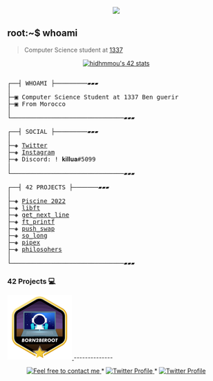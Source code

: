 </p>
<p align="center">  
<img src ="https://cdn.dribbble.com/users/2495095/screenshots/6022014/media/bde6ebc855e312547d5f791f427de779.gif">
</p>

## root:~$ whoami
>  Computer Science student at [1337](https://1337.ma/en/)

<p align="center">
<a href="https://github.com/ft-killua"><img src="https://badge.mediaplus.ma/colorfulwaves/hidhmmou" alt="hidhmmou's 42 stats" /></a>
</p>



<pre>

┌──┤ WHOAMI ├─────────▰▰▰
│
├─▣ Computer Science Student at 1337 Ben guerir
├─▣ From Morocco
│
└───────────────────────────────▰▰▰

┌──┤ SOCIAL ├─────────▰▰▰
│
├─◈ <a href="https://twitter.com/Has1idh">Twitter</a>
├─◈ <a href="https://www.instagram.com/has.san.404">Instagram</a>
├─◈ Discord: ! 𝐤𝐢𝐥𝐥𝐮𝐚#5099
│
└───────────────────────────────▰▰▰

┌──┤ 42 PROJECTS ├───────▰▰▰
│
├─◈ <a href="https://github.com/ft-killua/1337/tree/main/piscine-2022">Piscine 2022</a>
├─◈ <a href="https://github.com/ft-killua/libft">libft</a>
├─◈ <a href="https://github.com/ft-killua/get_next_line">get_next_line</a>
├─◈ <a href="https://github.com/ft-killua/ft_printf">ft_printf</a>
├─◈ <a href="https://github.com/ft-killua/push_swap">push_swap</a>
├─◈ <a href="https://github.com/ft-killua/so_long">so_long</a>
├─◈ <a href="https://github.com/ft-killua/pipex">pipex</a>
├─◈ <a href="https://github.com/hidhmmou/philosophers">philosohers</a>
│
└───────────────────────────────▰▰▰
</pre>
### 42 Projects 💻

<a href="https://github.com/ft-killua/libft">
	<img alt="libft" src="https://github.com/hidhmmou/hidhmmou/blob/main/pics/born2berootm.png" />
</a>
--------------

<p align="center">
	<a href="mailto:hassanidhmmou.edu@gmail.com">
		<img alt="Feel free to contact me" src="https://img.shields.io/badge/-Ask_me_anything-blue?style=flat&logo=Gmail&logoColor=white&link=mailto:achraf.elkhnissi@gmail.com" />
	</a>
	<span> * </span>
	<a href="https://twitter.com/Has1_idh">
		<img alt="Twitter Profile" src="https://badgen.net/badge/icon/twitter?icon=twitter&label" />
	</a>
		<span> * </span>
	<a href="https://https://discord.com/users/! 𝐤𝐢𝐥𝐥𝐮𝐚#5099">
		<img alt="Twitter Profile" src="https://badgen.net/badge/icon/discord?icon=discord&label" />
	</a>
